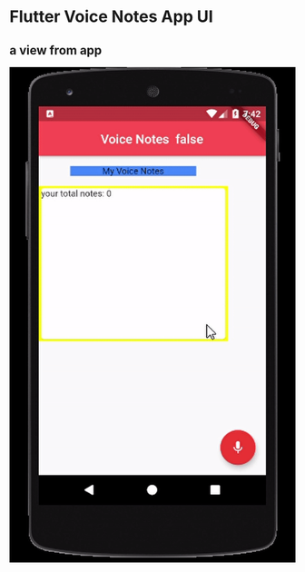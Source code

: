 # Flutter Voice Notes App UI

## a view from app

![voicenotes](https://github.com/VBT-Intership/AlperenKabadayi-VoiceNotesApp/blob/master/SS/voicenotesSS.gif)
